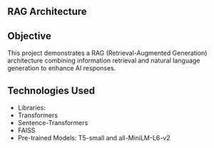 ## RAG Architecture

## Objective
This project demonstrates a RAG (Retrieval-Augmented Generation) architecture combining information retrieval and natural language generation to enhance AI responses.

## Technologies Used
- Libraries:
-  Transformers
-  Sentence-Transformers
-  FAISS
-  Pre-trained Models: T5-small and all-MiniLM-L6-v2
